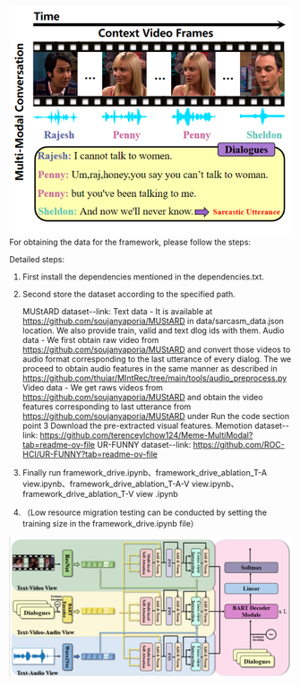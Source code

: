 

![image](introduction.png)
For obtaining the data for the framework,  please follow the steps:

Detailed steps: 
1. First install the dependencies mentioned in the dependencies.txt.
2. Second store the dataset according to the specified path.

	MUStARD dataset--link:
	Text data - It is available at https://github.com/soujanyaporia/MUStARD in data/sarcasm_data.json location. We also provide train, valid and text dlog ids with them.
	Audio data - We first obtain raw video from https://github.com/soujanyaporia/MUStARD and convert those videos to audio format corresponding to the last utterance   of every dialog. The we proceed to obtain audio features in the same manner as described in https://github.com/thuiar/MIntRec/tree/main/tools/audio_preprocess.py
	Video data - We get raws videos from https://github.com/soujanyaporia/MUStARD and obtain the video features corresponding to last utterance from https://github.com/soujanyaporia/MUStARD under Run the code section point 3 Download the pre-extracted visual features.
	Memotion dataset--link: https://github.com/terenceylchow124/Meme-MultiModal?tab=readme-ov-file
	UR-FUNNY dataset--link:   https://github.com/ROC-HCI/UR-FUNNY?tab=readme-ov-file


3. Finally run framework_drive.ipynb、framework_drive_ablation_T-A view.ipynb、framework_drive_ablation_T-A-V view.ipynb、framework_drive_ablation_T-V view .ipynb
4. （Low resource migration testing can be conducted by setting the training size in the framework_drive.ipynb file）


![image](framework.png)
